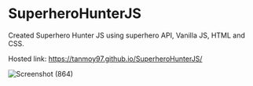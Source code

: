 # SuperheroHunterJS
Created Superhero Hunter JS using superhero API, Vanilla JS, HTML and CSS.

Hosted link: https://tanmoy97.github.io/SuperheroHunterJS/

![Screenshot (864)](https://user-images.githubusercontent.com/53449205/169882203-c142aada-8621-496a-a987-6f424599f355.png)
